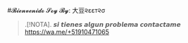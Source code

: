 #𝓑𝓲𝓮𝓷𝓿𝓮𝓷𝓲𝓭𝓸 𝓢𝓸𝔂 𝓑𝔂: 大豆૨εεт૨σ  


> .[!NOTA].
 𝙨𝙞 𝙩𝙞𝙚𝙣𝙚𝙨 𝙖𝙡𝙜𝙪𝙣 𝙥𝙧𝙤𝙗𝙡𝙚𝙢𝙖 𝙘𝙤𝙣𝙩𝙖𝙘𝙩𝙖𝙢𝙚 
 https://wa.me/+51910471065
<!--
**Llilmer-G-Shock/Llilmer-G-Shock** is a ✨ _special_ ✨ repository because its `README.md` (this file) appears on your GitHub profile.

Here are some ideas to get you started:

- 🔭 I’m currently working on ...
- 🌱 I’m currently learning ...
- 👯 I’m looking to collaborate on ...
- 🤔 I’m looking for help with ...
- 💬 Ask me about ...
- 📫 How to reach me: ...
- 😄 Pronouns: ...
- ⚡ Fun fact: ...
-->

